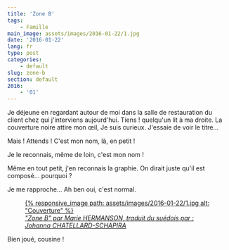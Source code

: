 ```yaml
---
title: 'Zone B'
tags:
    - Famille
main_image: assets/images/2016-01-22/1.jpg
date: '2016-01-22'
lang: fr
type: post
categories:
    - default
slug: zone-b
section: default
2016:
    - '01'
---
```


Je déjeune en regardant autour de moi dans la salle de restauration du client chez qui j'interviens aujourd'hui. Tiens ! quelqu'un lit à ma droite. La couverture noire attire mon œil, Je suis curieux. J'essaie de voir le titre…

Mais ! Attends ! C'est mon nom, là, en petit !

Je le reconnais, même de loin, c'est mon nom !

Même en tout petit, j'en reconnais la graphie. On dirait juste qu'il est composé… pourquoi ?

Je me rapproche… Ah ben oui, c'est normal.

<figure>
  <a href="http://issuu.com/actes_sud/docs/zone_b_actes_noirs_extrait_2?e=2297045/6113780" title="Lire un extrait">
      {% responsive_image path: assets/images/2016-01-22/1.jpg alt: "Couverture" %}
  </a>
  <figcaption><cite><a href="http://www.actes-sud.fr/catalogue/romans-policiers/zone-b">"Zone B" par Marie HERMANSON, traduit du suédois par : Johanna CHATELLARD-SCHAPIRA</a></cite></figcaption>
</figure>

Bien joué, cousine !
